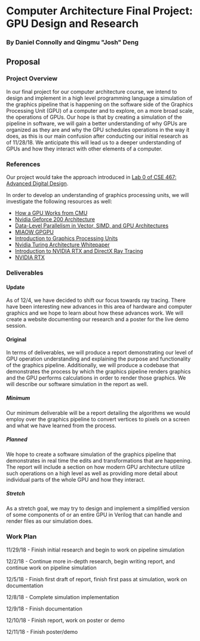 # Computer Architecture Final Project: GPU Design and Research
### By Daniel Connolly and Qingmu "Josh" Deng

## Proposal
### Project Overview
In our final project for our computer architecture course, we intend to design and implement in a high level programming language a simulation of the graphics pipeline that is happening on the software side of the Graphics Processing Unit (GPU) of a computer and to explore, on a more broad scale, the operations of GPUs. Our hope is that by creating a simulation of the pipeline in software, we will gain a better understanding of why GPUs are organized as they are and why the GPU schedules operations in the way it does, as this is our main confusion after conducting our initial research as of 11/28/18. We anticipate this will lead us to a deeper understanding of GPUs and how they interact with other elements of a computer.

### References
Our project would take the approach introduced in [Lab 0 of CSE 467: Advanced Digital Design](https://courses.cs.washington.edu/courses/cse467/15wi/docs/prj0.pdf).

In order to develop an understanding of graphics processing units, we will investigate the following resources as well:
- [How a GPU Works from CMU](https://www.cs.cmu.edu/afs/cs/academic/class/15462-f11/www/lec_slides/lec19.pdf)
- [Nvidia Geforce 200 Architecture](https://www.nvidia.com/docs/IO/55506/GeForce_GTX_200_GPU_Technical_Brief.pdf)
- [Data-Level Parallelism in Vector, SIMD, and GPU Architectures](https://app.knovel.com/web/view/khtml/show.v/rcid:kpCAAQAE11/cid:kt00B7Z297/viewerType:khtml//root_slug:41-introduction/url_slug:data-level-introduction?b-toc-cid=kpCAAQAE11&b-toc-root-slug=&b-toc-url-slug=data-level-introduction&b-toc-title=Computer%20Architecture%20-%20A%20Quantitative%20Approach%20(5th%20Edition)&page=2&view=collapsed&zoom=1)
 - [MIAOW GPGPU](https://github.com/VerticalResearchGroup/miaow/wiki/Architecture)
 - [Introduction to Graphics Processing Units](https://app.knovel.com/web/view/khtml/show.v/rcid:kpCODTHS0F/cid:kt010Y88K6/viewerType:khtml//root_slug:computer-organization/url_slug:introduction-graphics?b-q=graphics%20processing%20unit&sort_on=default&b-subscription=true&b-group-by=true&page=26&b-sort-on=default&b-content-type=all_references&b-sort-on=default&b-content-type=all_references&view=collapsed&zoom=1&q=graphics%20processing%20unit)
 - [Nvidia Turing Architecture Whitepaper](https://www.nvidia.com/content/dam/en-zz/Solutions/design-visualization/technologies/turing-architecture/NVIDIA-Turing-Architecture-Whitepaper.pdf)
 - [Introduction to NVIDIA RTX and DirectX Ray Tracing](https://devblogs.nvidia.com/introduction-nvidia-rtx-directx-ray-tracing/)
 - [NVIDIA RTX](https://developer.nvidia.com/rtx)

### Deliverables
#### Update
As of 12/4, we have decided to shift our focus towards ray tracing. There have been interesting new advances in this area of hardware and computer graphics and we hope to learn about how these advances work. We will create a website documenting our research and a poster for the live demo session.
#### Original
In terms of deliverables, we will produce a report demonstrating our level of GPU operation understanding and explaining the purpose and functionality of the graphics pipeline. Additionally, we will produce a codebase that demonstrates the process by which the graphics pipeline renders graphics and the GPU performs calculations in order to render those graphics. We will describe our software simulation in the report as well.
##### Minimum
Our minimum deliverable will be a report detailing the algorithms we would employ over the graphics pipeline to convert vertices to pixels on a screen and what we have learned from the process.
##### Planned
We hope to create a software simulation of the graphics pipeline that demonstrates in real time the edits and transformations that are happening. The report will include a section on how modern GPU architecture utilize such operations on a high level as well as providing more detail about individual parts of the whole GPU and how they interact.
##### Stretch
As a stretch goal, we may try to design and implement a simplified version of some components of or an entire GPU in Verilog that can handle and render files as our simulation does.

### Work Plan
11/29/18 - Finish initial research and begin to work on pipeline simulation

12/2/18 - Continue more in-depth research, begin writing report, and continue work on pipeline simulation

12/5/18 - Finish first draft of report, finish first pass at simulation, work on documentation

12/8/18 - Complete simulation implementation

12/9/18 - Finish documentation

12/10/18 - Finish report, work on poster or demo

12/11/18 - Finish poster/demo
